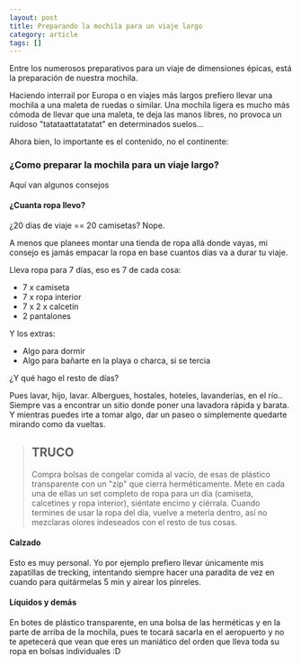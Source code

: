```yaml
---
layout: post
title: Preparando la mochila para un viaje largo
category: article
tags: []
---
```


Entre los numerosos preparativos para un viaje de dimensiones épicas, está
la preparación de nuestra mochila.

Haciendo interrail por Europa o en viajes más largos prefiero llevar una
mochila a una maleta de ruedas o similar. Una mochila
ligera es mucho más cómoda de llevar que una maleta, te deja las manos libres,
no provoca un ruidoso "tatataattatatatat" en determinados suelos...

Ahora bien, lo importante es el contenido, no el continente:

### ¿Como preparar la mochila para un viaje largo?

Aquí van algunos consejos

#### ¿Cuanta ropa llevo?
¿20 días de viaje == 20 camisetas? Nope.

A menos que planees montar una tienda de ropa
allá donde vayas, mi consejo es jamás empacar la ropa en base cuantos días
va a durar tu viaje.

Lleva ropa para 7 días, eso es 7 de cada cosa:

  - 7 x camiseta
  - 7 x ropa interior
  - 7 x 2 x calcetín
  - 2 pantalones

Y los extras:

  - Algo para dormir
  - Algo para bañarte en la playa o charca, si se tercia

¿Y qué hago el resto de días?

Pues lavar, hijo, lavar. Albergues, hostales, hoteles, lavanderías, en el río..
Siempre vas a encontrar un sitio donde poner una lavadora rápida y barata. Y
mientras puedes irte a tomar algo, dar un paseo o simplemente quedarte mirando
como da vueltas.

> ## TRUCO
> Compra bolsas de congelar comida al vacío, de esas de plástico transparente
> con un "zip" que cierra herméticamente. Mete en cada una de ellas un set
> completo de ropa para un día (camiseta, calcetines y ropa interior), siéntate
> encimo y ciérrala. Cuando termines de usar la ropa del día, vuelve a meterla
> dentro, así no mezclaras olores indeseados con el resto de tus cosas.

#### Calzado

Esto es muy personal. Yo por ejemplo prefiero llevar únicamente mis zapatillas de
trecking, intentando siempre hacer una paradita de vez en cuando para quitármelas
5 min y airear los pinreles.

#### Líquidos y demás

En botes de plástico transparente, en una bolsa de las herméticas y en la parte
de arriba de la mochila, pues te tocará sacarla en el aeropuerto y no te
apetecerá que vean que eres un maniático del orden que lleva toda su ropa en
bolsas individuales :D

